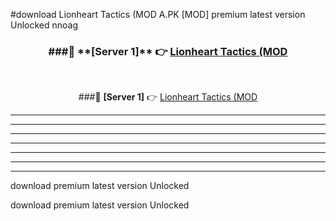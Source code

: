 #download Lionheart Tactics (MOD A.PK [MOD] premium latest version Unlocked nnoag 



<div align="center">
<h3>###🔹 **[Server 1]** 👉 <a href="https://download1apk.web.app/">Lionheart Tactics (MOD</a></h3><br>


###🔹 **[Server 1]** 👉 <a href="https://download1apk.web.app/">Lionheart Tactics (MOD</a></h3>
</div>



----------------------------------------------------------

----------------------------------------------------------

----------------------------------------------------------

----------------------------------------------------------

----------------------------------------------------------

----------------------------------------------------------

----------------------------------------------------------

download premium latest version Unlocked

download premium latest version Unlocked
